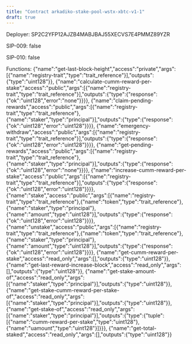 ```yaml
---
title: "Contract arkadiko-stake-pool-wstx-xbtc-v1-1"
draft: true
---
```

Deployer: SP2C2YFP12AJZB4MABJBAJ55XECVS7E4PMMZ89YZR

SIP-009: false

SIP-010: false

Functions:
{"name":"get-last-block-height","access":"private","args":[{"name":"registry-trait","type":"trait_reference"}],"outputs":{"type":"uint128"}}, {"name":"calculate-cumm-reward-per-stake","access":"public","args":[{"name":"registry-trait","type":"trait_reference"}],"outputs":{"type":{"response":{"ok":"uint128","error":"none"}}}}, {"name":"claim-pending-rewards","access":"public","args":[{"name":"registry-trait","type":"trait_reference"},{"name":"staker","type":"principal"}],"outputs":{"type":{"response":{"ok":"uint128","error":"uint128"}}}}, {"name":"emergency-withdraw","access":"public","args":[{"name":"registry-trait","type":"trait_reference"}],"outputs":{"type":{"response":{"ok":"uint128","error":"uint128"}}}}, {"name":"get-pending-rewards","access":"public","args":[{"name":"registry-trait","type":"trait_reference"},{"name":"staker","type":"principal"}],"outputs":{"type":{"response":{"ok":"uint128","error":"none"}}}}, {"name":"increase-cumm-reward-per-stake","access":"public","args":[{"name":"registry-trait","type":"trait_reference"}],"outputs":{"type":{"response":{"ok":"uint128","error":"uint128"}}}}, {"name":"stake","access":"public","args":[{"name":"registry-trait","type":"trait_reference"},{"name":"token","type":"trait_reference"},{"name":"staker","type":"principal"},{"name":"amount","type":"uint128"}],"outputs":{"type":{"response":{"ok":"uint128","error":"uint128"}}}}, {"name":"unstake","access":"public","args":[{"name":"registry-trait","type":"trait_reference"},{"name":"token","type":"trait_reference"},{"name":"staker","type":"principal"},{"name":"amount","type":"uint128"}],"outputs":{"type":{"response":{"ok":"uint128","error":"uint128"}}}}, {"name":"get-cumm-reward-per-stake","access":"read_only","args":[],"outputs":{"type":"uint128"}}, {"name":"get-last-reward-increase-block","access":"read_only","args":[],"outputs":{"type":"uint128"}}, {"name":"get-stake-amount-of","access":"read_only","args":[{"name":"staker","type":"principal"}],"outputs":{"type":"uint128"}}, {"name":"get-stake-cumm-reward-per-stake-of","access":"read_only","args":[{"name":"staker","type":"principal"}],"outputs":{"type":"uint128"}}, {"name":"get-stake-of","access":"read_only","args":[{"name":"staker","type":"principal"}],"outputs":{"type":{"tuple":[{"name":"cumm-reward-per-stake","type":"uint128"},{"name":"uamount","type":"uint128"}]}}}, {"name":"get-total-staked","access":"read_only","args":[],"outputs":{"type":"uint128"}}
